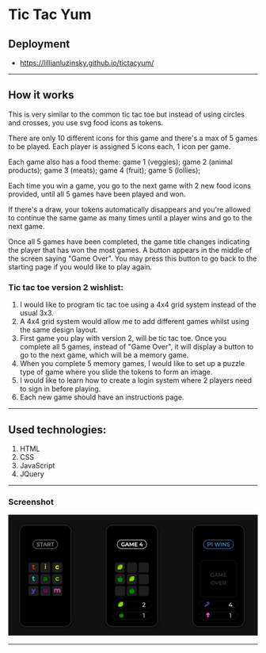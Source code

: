# Tic Tac Yum

## Deployment
  - https://lillianluzinsky.github.io/tictacyum/

---

## How it works
This is very similar to the common tic tac toe but instead of using circles and crosses, you use svg food icons as tokens. 

There are only 10 different icons for this game and there's a max of 5 games to be played. 
Each player is assigned 5 icons each, 1 icon per game. 

Each game also has a food theme:    game 1 (veggies);
                                    game 2 (animal products);
                                    game 3 (meats);
                                    game 4 (fruit);
                                    game 5 (lollies);

Each time you win a game, you go to the next game with 2 new food icons provided, 
until all 5 games have been played and won.

If there's a draw, your tokens automatically disappears and you're  allowed to continue the same game 
as many times until a player wins and go to the next game.

Once all 5 games have been completed, the game title changes indicating the player
that has won the most games. A button appears in the middle of the screen saying "Game Over". 
You may press this button to go back to the starting page if you would like to play again.

### Tic tac toe version 2 wishlist:

1) I would like to program tic tac toe using a 4x4 grid system instead of the usual 3x3.
2) A 4x4 grid system would allow me to add different games whilst using the same design layout.
3) First game you play with version 2, will be tic tac toe. 
Once you complete all 5 games, instead of "Game Over", 
it will display a button to go to the next game, which will be a memory game. 
4) When you complete 5 memory games, I would like to set up a puzzle type of game
where you slide the tokens to form an image.
5) I would like to learn how to create a login system where 2 players need to sign in before playing.
6) Each new game should have an instructions page.

---

## Used technologies:

1) HTML
2) CSS
3) JavaScript
4) JQuery

---

### Screenshot
   
![Screenshot](./screenshots/tictacscreenshot.png)

---
